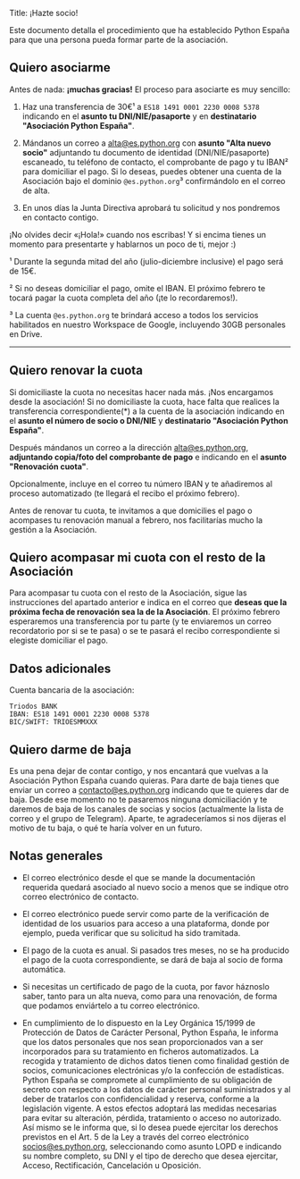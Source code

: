 Title: ¡Hazte socio!


Este documento detalla el procedimiento que ha establecido Python España para que una persona pueda formar parte de la asociación.

## Quiero asociarme

Antes de nada: **¡muchas gracias!** El proceso para asociarte es muy sencillo:

1. Haz una transferencia de 30€¹ a `ES18 1491 0001 2230 0008 5378` indicando en el **asunto tu DNI/NIE/pasaporte** y en **destinatario "Asociación Python España"**.

2. Mándanos un correo a [alta@es.python.org](mailto:alta@es.python.org) con **asunto "Alta nuevo socio"** adjuntando tu documento de identidad (DNI/NIE/pasaporte) escaneado, tu teléfono de contacto, el comprobante de pago y tu IBAN² para domiciliar el pago. Si lo deseas, puedes obtener una cuenta de la Asociación bajo el dominio `@es.python.org`³ confirmándolo en el correo de alta.

3. En unos días la Junta Directiva aprobará tu solicitud y nos pondremos en contacto contigo.

¡No olvides decir «¡Hola!» cuando nos escribas! Y si encima tienes un momento para presentarte y hablarnos un poco de ti, mejor :)

¹ Durante la segunda mitad del año (julio-diciembre inclusive) el pago será de 15€.

² Si no deseas domiciliar el pago, omite el IBAN. El próximo febrero te tocará pagar la cuota completa del año (¡te lo recordaremos!).

³ La cuenta `@es.python.org` te brindará acceso a todos los servicios habilitados en nuestro Workspace de Google, incluyendo 30GB personales en Drive.

---

## Quiero renovar la cuota

Si domiciliaste la cuota no necesitas hacer nada más. ¡Nos encargamos desde la asociación! Si no domiciliaste la cuota, hace falta que realices la transferencia correspondiente(*) a la cuenta de la asociación indicando en el **asunto el número de socio o DNI/NIE** y **destinatario "Asociación Python España"**.

Después mándanos un correo a la dirección alta@es.python.org, **adjuntando copia/foto del comprobante de pago** e indicando en el **asunto "Renovación cuota"**. 

Opcionalmente, incluye en el correo tu número IBAN y te añadiremos al proceso automatizado (te llegará el recibo el próximo febrero).

Antes de renovar tu cuota, te invitamos a que domicilies el pago o acompases tu renovación manual a febrero, nos facilitarías mucho la gestión a la Asociación.

## Quiero acompasar mi cuota con el resto de la Asociación

Para acompasar tu cuota con el resto de la Asociación, sigue las instrucciones del apartado anterior e indica en el correo que **deseas que la próxima fecha de renovación sea la de la Asociación**. El próximo febrero esperaremos una transferencia por tu parte (y te enviaremos un correo recordatorio por si se te pasa) o se te pasará el recibo correspondiente si elegiste domiciliar el pago.

## Datos adicionales

Cuenta bancaria de la asociación:

```
Triodos BANK
IBAN: ES18 1491 0001 2230 0008 5378
BIC/SWIFT: TRIOESMMXXX
```

## Quiero darme de baja

Es una pena dejar de contar contigo, y nos encantará que vuelvas a la Asociación Python España cuando quieras. Para darte de baja tienes que enviar un correo a contacto@es.python.org indicando que te quieres dar de baja. Desde ese momento no te pasaremos ninguna domiciliación y te daremos de baja de los canales de socias y socios (actualmente la lista de correo y el grupo de Telegram). Aparte, te agradeceríamos si nos dijeras el motivo de tu baja, o qué te haría volver en un futuro.


## Notas generales

* El correo electrónico desde el que se mande la documentación requerida quedará asociado al nuevo socio a menos que se indique otro correo electrónico de contacto.

* El correo electrónico puede servir como parte de la verificación de identidad de los usuarios para acceso a una plataforma, donde por ejemplo, pueda verificar que su solicitud ha sido tramitada.

* El pago de la cuota es anual. Si pasados tres meses, no se ha producido el pago de la cuota correspondiente, se dará de baja al socio de forma automática.

* Si necesitas un certificado de pago de la cuota, por favor háznoslo saber, tanto para un alta nueva, como para una renovación, de forma que podamos enviártelo a tu correo electrónico.

* En cumplimiento de lo dispuesto en la Ley Orgánica 15/1999 de Protección de Datos de Carácter Personal, Python España, le informa que los datos personales que nos sean proporcionados van a ser incorporados para su tratamiento en ficheros automatizados. La recogida y tratamiento de dichos datos tienen como finalidad gestión de socios, comunicaciones electrónicas y/o la confección de estadísticas. Python España se compromete al cumplimiento de su obligación de secreto con respecto a los datos de carácter personal suministrados y al deber de tratarlos con confidencialidad y reserva, conforme a la legislación vigente. A estos efectos adoptará las medidas necesarias para evitar su alteración, pérdida, tratamiento o acceso no autorizado. Así mismo se le informa que, si lo desea puede ejercitar los derechos previstos en el Art. 5 de la Ley a través del correo electrónico socios@es.python.org, seleccionando como asunto LOPD e indicando su nombre completo, su DNI y el tipo de derecho que desea ejercitar, Acceso, Rectificación, Cancelación u Oposición.

